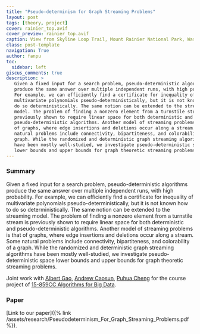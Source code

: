 ```yaml
---
title: "Pseudo-determinism for Graph Streaming Problems"
layout: post
tags: [theory, project]
cover: rainier_top.avif
cover_preview: rainier_top.avif
caption: View from Skyline Loop Trail, Mount Rainier National Park, Washington, USA
class: post-template
navigation: True
author: fanpu
toc:
  sidebar: left
giscus_comments: true
description: >
   Given a fixed input for a search problem, pseudo-deterministic algorithms
   produce the same answer over multiple independent runs, with high probability.
   For example, we can efficiently find a certificate for inequality of
   multivariate polynomials pseudo-deterministically, but it is not known how to
   do so deterministically. The same notion can be extended to the streaming
   model. The problem of finding a nonzero element from a turnstile stream is
   previously shown to require linear space for both deterministic and
   pseudo-deterministic algorithms. Another model of streaming problems is that
   of graphs, where edge insertions and deletions occur along a stream. Some
   natural problems include connectivity, bipartiteness, and colorability of a
   graph. While the randomized and deterministic graph streaming algorithms
   have been mostly well-studied, we investigate pseudo-deterministic space
   lower bounds and upper bounds for graph theoretic streaming problems.
---
```


### Summary
Given a fixed input for a search problem, pseudo-deterministic algorithms
produce the same answer over multiple independent runs, with high probability.
For example, we can efficiently find a certificate for inequality of
multivariate polynomials pseudo-deterministically, but it is not known how to
do so deterministically. The same notion can be extended to the streaming
model. The problem of finding a nonzero element from a turnstile stream is
previously shown to require linear space for both deterministic and
pseudo-deterministic algorithms. Another model of streaming problems is that
of graphs, where edge insertions and deletions occur along a stream. Some
natural problems include connectivity, bipartiteness, and colorability of a
graph. While the randomized and deterministic graph streaming algorithms
have been mostly well-studied, we investigate pseudo-deterministic space
lower bounds and upper bounds for graph theoretic streaming problems.

Joint work with [Albert Gao](https://adbforlife.github.io/),
[Andrew Caosun](https://www.linkedin.com/in/andrew-caosun-a237ab19b/),
[Puhua Cheng](https://www.linkedin.com/in/puhuacheng/)
for the course project of 
[15-859CC Algorithms for Big Data](https://www.cs.cmu.edu/~dwoodruf/teaching/15859-fall22/index.html).

### Paper
[Link to our paper]({% link /assets/research/Pseudodeterminism_For_Graph_Streaming_Problems.pdf %}).